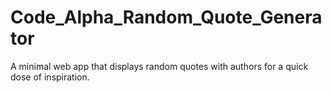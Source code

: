 # Code_Alpha_Random_Quote_Generator
A minimal web app that displays random quotes with authors for a quick dose of inspiration.
